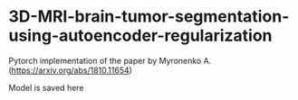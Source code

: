 # 3D-MRI-brain-tumor-segmentation-using-autoencoder-regularization
Pytorch implementation of the paper by Myronenko A. (https://arxiv.org/abs/1810.11654)

Model is saved here

